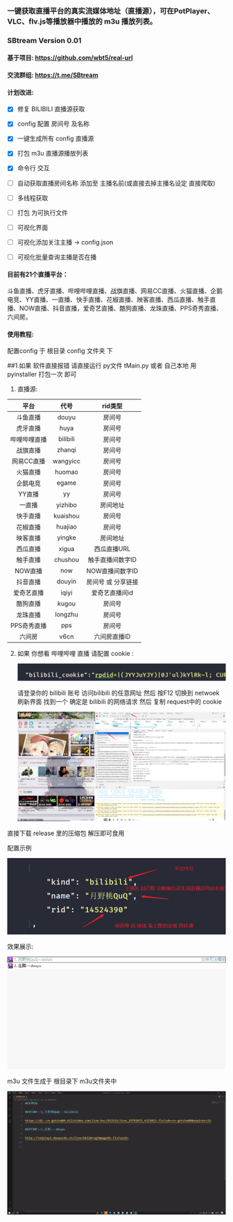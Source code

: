 ### 一键获取直播平台的真实流媒体地址（直播源），可在PotPlayer、VLC、flv.js等播放器中播放的 m3u 播放列表。 

### SBtream Version 0.01

#### 基于项目: https://github.com/wbt5/real-url 

#### 交流群组: https://t.me/SBtream

#### 计划改进:

- [x] 修复 BILIBILI 直播源获取

- [x] config 配置 房间号 及名称

- [x]  一键生成所有 config 直播源

- [x]  打包 m3u 直播源播放列表

- [x]  命令行 交互


- [ ]  自动获取直播房间名称 添加至 主播名前(或直接去掉主播名设定 直接爬取)

- [ ] 多线程获取

- [ ]  打包 为可执行文件

- [ ]  可视化界面

- [ ] 可视化添加关注主播 -> config.json

- [ ]  可视化批量查询主播是否在播

  

#### 目前有21个直播平台：

斗鱼直播、虎牙直播、哔哩哔哩直播、战旗直播、网易CC直播、火猫直播、企鹅电竞、YY直播、一直播、快手直播、花椒直播、映客直播、西瓜直播、触手直播、NOW直播、抖音直播，爱奇艺直播、酷狗直播、龙珠直播、PPS奇秀直播、六间房。



#### 使用教程:

配置config 于 根目录 config 文件夹 下


##1.如果 软件直接报错 请直接运行 py文件 tMain.py 或者 自己本地 用 pyinstaller 打包一次 即可

1. 直播源:

|     平台     |   代号   |      rid类型       |
| :----------: | :------: | :----------------: |
|   斗鱼直播   |  douyu   |       房间号       |
|   虎牙直播   |   huya   |       房间号       |
| 哔哩哔哩直播 | bilibili |       房间号       |
|   战旗直播   |  zhanqi  |       房间号       |
|  网易CC直播  | wangyicc |       房间号       |
|   火猫直播   |  huomao  |       房间号       |
|   企鹅电竞   |  egame   |       房间号       |
|    YY直播    |    yy    |       房间号       |
|    一直播    | yizhibo  |      房间地址      |
|   快手直播   | kuaishou |       房间号       |
|   花椒直播   | huajiao  |       房间号       |
|   映客直播   |  yingke  |      房间地址      |
|   西瓜直播   |  xigua   |    西瓜直播URL     |
|   触手直播   | chushou  |  触手直播间数字ID  |
|   NOW直播    |   now    |  NOW直播间数字ID   |
|   抖音直播   |  douyin  | 房间号 或 分享链接 |
|  爱奇艺直播  |  iqiyi   |   爱奇艺直播间id   |
|   酷狗直播   |  kugou   |       房间号       |
|   龙珠直播   | longzhu  |       房间号       |
| PPS奇秀直播  |   pps    |       房间号       |
|    六间房    |   v6cn   |    六间房直播ID    |

2. 如果 你想看 哔哩哔哩 直播 请配置 cookie :

   ![image-20200324195833706](README.assets/image-20200324195833706.png)

   请登录你的 bilibili 账号 访问bilibili 的任意网址 然后 按F12 切换到 netwoek  刷新界面 找到一个 确定是 bilibili 的网络请求 然后 复制 request中的 cookie 

   ![image-20200324200105632](README.assets/image-20200324200105632.png)

   

直接下载 release 里的压缩包 解压即可食用 



配置示例

![image-20200324194501004](README.assets/image-20200324194501004.png)

效果展示:

![image-20200324195329369](README.assets/image-20200324195329369.png)

m3u 文件生成于 根目录下 m3u文件夹中

![image-20200324200419324](README.assets/image-20200324200419324.png)